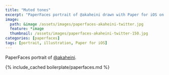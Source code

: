 ```yaml
---
title: "Muted tones"
excerpt: "PaperFaces portrait of @akaheini drawn with Paper for iOS on an iPad."
image: 
  path: &image /assets/images/paperfaces-akaheini-twitter.jpg 
  feature: *image
  thumbnail: /assets/images/paperfaces-akaheini-twitter-150.jpg
categories: [paperfaces]
tags: [portrait, illustration, Paper for iOS]
---
```


PaperFaces portrait of [@akaheini](https://twitter.com/akaheini).

{% include_cached boilerplate/paperfaces.md %}
